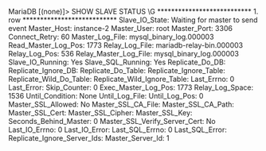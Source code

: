 MariaDB [(none)]> SHOW SLAVE STATUS \G
*************************** 1. row ***************************
               Slave_IO_State: Waiting for master to send event
                  Master_Host: instance-2
                  Master_User: root
                  Master_Port: 3306
                Connect_Retry: 60
              Master_Log_File: mysql_binary_log.000003
          Read_Master_Log_Pos: 1773
               Relay_Log_File: mariadb-relay-bin.000003
                Relay_Log_Pos: 536
        Relay_Master_Log_File: mysql_binary_log.000003
             Slave_IO_Running: Yes
            Slave_SQL_Running: Yes
              Replicate_Do_DB:
          Replicate_Ignore_DB:
           Replicate_Do_Table:
       Replicate_Ignore_Table:
      Replicate_Wild_Do_Table:
  Replicate_Wild_Ignore_Table:
                   Last_Errno: 0
                   Last_Error:
                 Skip_Counter: 0
          Exec_Master_Log_Pos: 1773
              Relay_Log_Space: 1536
              Until_Condition: None
               Until_Log_File:
                Until_Log_Pos: 0
           Master_SSL_Allowed: No
           Master_SSL_CA_File:
           Master_SSL_CA_Path:
              Master_SSL_Cert:
            Master_SSL_Cipher:
               Master_SSL_Key:
        Seconds_Behind_Master: 0
Master_SSL_Verify_Server_Cert: No
                Last_IO_Errno: 0
                Last_IO_Error:
               Last_SQL_Errno: 0
               Last_SQL_Error:
  Replicate_Ignore_Server_Ids:
             Master_Server_Id: 1
